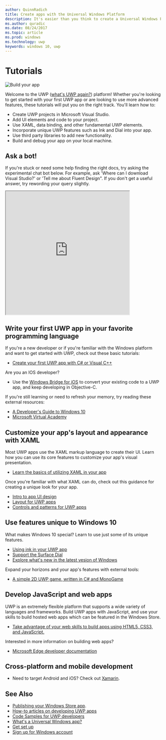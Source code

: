 ```yaml
---
author: QuinnRadich
title: Create apps with the Universal Windows Platform
description: It's easier than you think to create a Universal Windows Platform (UWP) app for Windows 10.
ms.author: quradic
ms.date: 08/24/2017
ms.topic: article
ms.prod: windows
ms.technology: uwp
keywords: windows 10, uwp
---
```


# Tutorials

![Build your app](images/build-your-app.png)

Welcome to the UWP ([what's UWP again?](whats-a-uwp.md)) platform! Whether you're looking to get started with your first UWP app or are looking to use more advanced features, these tutorials will put you on the right track. You'll learn how to:

-   Create UWP projects in Microsoft Visual Studio.
-   Add UI elements and code to your project.
-   Use XAML, data binding, and other fundamental UWP elements.
-   Incorporate unique UWP features such as Ink and Dial into your app.
-   Use third party libraries to add new functionality.
-   Build and debug your app on your local machine.

## Ask a bot!

If you're stuck or need some help finding the right docs, try asking the experimental chat bot below. For example, ask 'Where can I download Visual Studio?' or 'Tell me about Fluent Design". If you don't get a useful answer, try rewording your query slightly.

<iframe src='https://webchat.botframework.com/embed/DocBot4?s=T2nP6qZUXC8.cwA.lvc.AR-ZBwtULpaITu6_dAhMwrmg4R2GSLNzIoiMNFL8M7M' height="400" width="400"></iframe>

## Write your first UWP app in your favorite programming language

If you're a new developer or if you're familiar with the Windows platform and want to get started with UWP, check out these basic tutorials:

* [Create your first UWP app with C# or Visual C++](your-first-app.md)

Are you an IOS developer?

* Use the [Windows Bridge for iOS](https://developer.microsoft.com/windows/bridges/ios) to convert your existing code to a UWP app, and keep developing in Objective-C.

If you're still learning or need to refresh your memory, try reading these external resources:

* [A Developer's Guide to Windows 10](https://go.microsoft.com/fwlink/?linkid=850804)
* [Microsoft Virtual Academy](http://www.microsoftvirtualacademy.com/)

## Customize your app's layout and appearance with XAML

Most UWP apps use the XAML markup language to create their UI. Learn how you can use its core features to customize your app's visual presentation.

* [Learn the basics of utilizing XAML in your app](xaml-basics-intro.md)

Once you're familiar with what XAML can do, check out this guidance for creating a unique look for your app.

* [Intro to app UI design](../layout/design-and-ui-intro.md)
* [Layout for UWP apps](../layout/index.md)
* [Controls and patterns for UWP apps](../controls-and-patterns/index.md)

## Use features unique to Windows 10

What makes Windows 10 special? Learn to use just some of its unique features.

* [Using ink in your UWP app](ink-walkthrough.md)
* [Support the Surface Dial](radialcontroller-walkthrough.md)
* [Explore what's new in the latest vesion of Windows](../whats-new/windows-10-version-latest.md)

Expand your horizons and your app's features with external tools:

* [A simple 2D UWP game, written in C# and MonoGame](get-started-tutorial-game-mg2d.md)

## Develop JavaScript and web apps

UWP is an extremely flexible platform that supports a wide variety of languages and frameworks. Build UWP apps with JavaScript, and use your skills to build hosted web apps which can be featured in the Windows Store.

* [Take advantage of your web skills to build apps using HTML5, CSS3, and JavaScript.](create-js-apps.md)

Interested in more information on building web apps?

* [Microsoft Edge developer documentation](https://docs.microsoft.com/microsoft-edge/)

## Cross-platform and mobile development

* Need to target Android and iOS? Check out [Xamarin](https://www.xamarin.com).

## See Also

* [Publishing your Windows Store app](https://developer.microsoft.com/store/publish-apps).
* [How-to articles on developing UWP apps](https://developer.microsoft.com/windows/apps/develop)
* [Code Samples for UWP developers](https://developer.microsoft.com/windows/samples)
* [What's a Universal Windows app?](whats-a-uwp.md)
* [Get set up](get-set-up.md)
* [Sign up for Windows account](sign-up.md)

